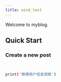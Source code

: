```yaml
---
title: wind_test
---
```

Welcome to myblog.

## Quick Start

### Create a new post

``` bash


print('微博用户信息爬取')
```



